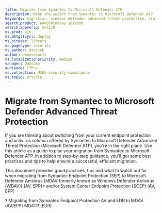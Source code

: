 ```yaml
---
title: Migrate from Symantec to Microsoft Defender ATP
description: Make the switch from Symantec to Microsoft Defender ATP
keywords: migration, windows defender advanced threat protection, atp, edr
search.product: eADQiWindows 10XVcnh
search.appverid: met150
ms.prod: w10
ms.mktglfcycl: deploy
ms.sitesec: library
ms.pagetype: security
ms.author: deniseb
author: denisebmsft
ms.localizationpriority: medium
manager: dansimp
audience: ITPro
ms.collection: M365-security-compliance 
ms.topic: article
---
```


# Migrate from Symantec to Microsoft Defender Advanced Threat Protection

If you are thinking about switching from your current endpoint protection and antivirus solution offered by Symantec to Microsoft Defender Advanced Threat Protection (Microsoft Defender ATP), you're in the right place. Use this article as a guide to plan your migration from Symantec to Microsoft Defender ATP. In addition to step-by-step guidance, you'll get some best practices and tips to help ensure a successful, efficient migration. 



This document provides good practices, tips and what to watch out for when migrating from Symantec Endpoint Protection (SEP) to Microsoft Defender Antivirus (MDAV formerly known as Windows Defender Antivirus (WDAV)) (AV, EPP)* and/or System Center Endpoint Protection (SCEP) (AV, EPP)

? Migrating from Symantec Endpoint Protection AV and EDR to MDAV (AV/EPP) MDATP (EDR).